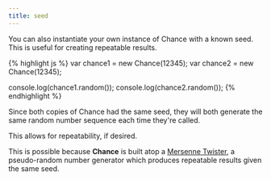 ```yaml
---
title: seed
---
```


You can also instantiate your own instance of Chance with a known seed. This is
useful for creating repeatable results.

{% highlight js %}
var chance1 = new Chance(12345);
var chance2 = new Chance(12345);

console.log(chance1.random());
console.log(chance2.random());
{% endhighlight %}

Since both copies of Chance had the same seed, they will both generate the same
random number sequence each time they're called.

This allows for repeatability, if desired.

This is possible because **Chance** is built atop a [Mersenne Twister][mersenne],
a pseudo-random number generator which produces repeatable results given the same seed.

[mersenne]: http://en.wikipedia.org/wiki/Mersenne_twister
